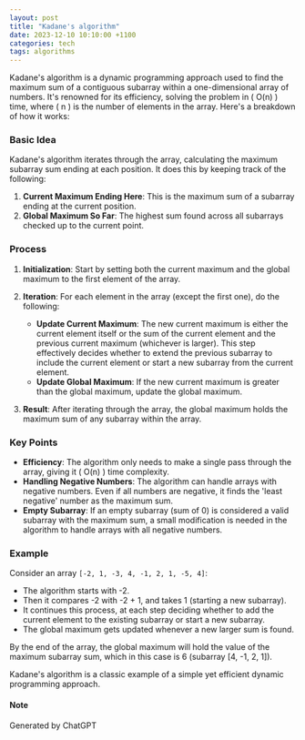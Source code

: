 ```yaml
---
layout: post
title: "Kadane's algorithm"
date: 2023-12-10 10:10:00 +1100
categories: tech
tags: algorithms
---
```


Kadane's algorithm is a dynamic programming approach used to find the maximum sum of a contiguous subarray within a one-dimensional array of numbers. It's renowned for its efficiency, solving the problem in \( O(n) \) time, where \( n \) is the number of elements in the array. Here's a breakdown of how it works:

### Basic Idea

Kadane's algorithm iterates through the array, calculating the maximum subarray sum ending at each position. It does this by keeping track of the following:

1. **Current Maximum Ending Here**: This is the maximum sum of a subarray ending at the current position.
2. **Global Maximum So Far**: The highest sum found across all subarrays checked up to the current point.

### Process

1. **Initialization**: Start by setting both the current maximum and the global maximum to the first element of the array.

2. **Iteration**: For each element in the array (except the first one), do the following:
   - **Update Current Maximum**: The new current maximum is either the current element itself or the sum of the current element and the previous current maximum (whichever is larger). This step effectively decides whether to extend the previous subarray to include the current element or start a new subarray from the current element.
   - **Update Global Maximum**: If the new current maximum is greater than the global maximum, update the global maximum.

3. **Result**: After iterating through the array, the global maximum holds the maximum sum of any subarray within the array.

### Key Points

- **Efficiency**: The algorithm only needs to make a single pass through the array, giving it \( O(n) \) time complexity.
- **Handling Negative Numbers**: The algorithm can handle arrays with negative numbers. Even if all numbers are negative, it finds the 'least negative' number as the maximum sum.
- **Empty Subarray**: If an empty subarray (sum of 0) is considered a valid subarray with the maximum sum, a small modification is needed in the algorithm to handle arrays with all negative numbers.

### Example

Consider an array `[-2, 1, -3, 4, -1, 2, 1, -5, 4]`:

- The algorithm starts with -2.
- Then it compares -2 with -2 + 1, and takes 1 (starting a new subarray).
- It continues this process, at each step deciding whether to add the current element to the existing subarray or start a new subarray.
- The global maximum gets updated whenever a new larger sum is found.

By the end of the array, the global maximum will hold the value of the maximum subarray sum, which in this case is 6 (subarray [4, -1, 2, 1]).

Kadane's algorithm is a classic example of a simple yet efficient dynamic programming approach.

#### Note
Generated by ChatGPT

